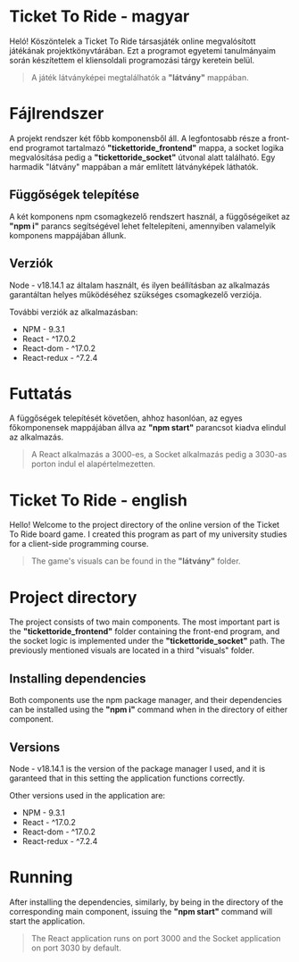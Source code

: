﻿# Ticket To Ride - magyar

Heló! Köszöntelek a Ticket To Ride társasjáték online megvalósított játékának projektkönyvtárában. Ezt a programot egyetemi tanulmányaim során készítettem el kliensoldali programozási tárgy keretein belül.

> A játék látványképei megtalálhatók a **"látvány"** mappában.

# Fájlrendszer

A projekt rendszer két főbb komponensből áll. A legfontosabb része a front-end programot tartalmazó **"tickettoride_frontend"** mappa, a socket logika megvalósítása pedig a **"tickettoride_socket"** útvonal alatt található. Egy harmadik "látvány" mappában a már említett látványképek láthatók.

## Függőségek telepítése

A két komponens npm csomagkezelő rendszert használ, a függőségeiket az **"npm i"** parancs segítségével lehet feltelepíteni, amennyiben valamelyik komponens mappájában állunk.

## Verziók

Node - v18.14.1 az általam használt, és ilyen beállításban az alkalmazás garantáltan helyes működéséhez szükséges csomagkezelő verziója.

További verziók az alkalmazásban:

- NPM - 9.3.1
- React - ^17.0.2
- React-dom - ^17.0.2
- React-redux - ^7.2.4

# Futtatás

A függőségek telepítését követően, ahhoz hasonlóan, az egyes főkomponensek mappájában állva az **"npm start"** parancsot kiadva elindul az alkalmazás.

> A React alkalmazás a 3000-es, a Socket alkalmazás pedig a 3030-as porton indul el alapértelmezetten.

# Ticket To Ride - english

Hello! Welcome to the project directory of the online version of the Ticket To Ride board game. I created this program as part of my university studies for a client-side programming course.

> The game's visuals can be found in the **"látvány"** folder.

# Project directory

The project consists of two main components. The most important part is the **"tickettoride_frontend"** folder containing the front-end program, and the socket logic is implemented under the **"tickettoride_socket"** path. The previously mentioned visuals are located in a third "visuals" folder.

## Installing dependencies

Both components use the npm package manager, and their dependencies can be installed using the **"npm i"** command when in the directory of either component.

## Versions

Node - v18.14.1 is the version of the package manager I used, and it is garanteed that in this setting the application functions correctly.

Other versions used in the application are:

- NPM - 9.3.1
- React - ^17.0.2
- React-dom - ^17.0.2
- React-redux - ^7.2.4

# Running

After installing the dependencies, similarly, by being in the directory of the corresponding main component, issuing the **"npm start"** command will start the application.

> The React application runs on port 3000 and the Socket application on port 3030 by default.
